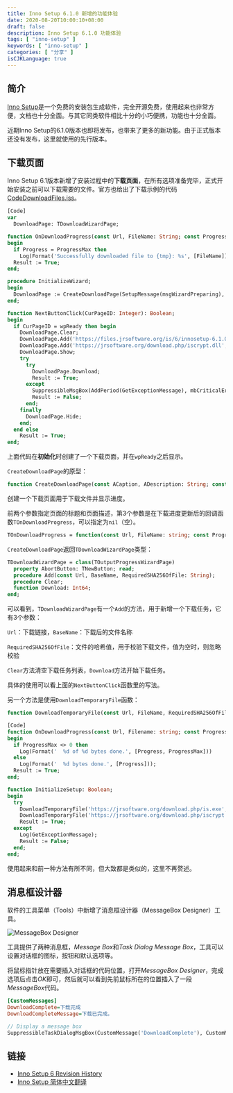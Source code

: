 ```yaml
---
title: Inno Setup 6.1.0 新增的功能体验
date: 2020-08-20T10:00:10+08:00
draft: false
description: Inno Setup 6.1.0 功能体验
tags: [ "inno-setup" ]
keywords: [ "inno-setup" ]
categories: [ "分享" ]
isCJKLanguage: true
---
```


## 简介

[Inno Setup](https://jrsoftware.org/isinfo.php)是一个免费的安装包生成软件，完全开源免费，使用起来也非常方便，文档也十分全面。与其它同类软件相比十分的小巧便携，功能也十分全面。

近期Inno Setup的6.1.0版本也即将发布，也带来了更多的新功能。由于正式版本还没有发布，这里就使用的先行版本。

## 下载页面

Inno Setup 6.1版本新增了安装过程中的**下载页面**，在所有选项准备完毕，正式开始安装之前可以下载需要的文件。官方也给出了下载示例的代码 [CodeDownloadFiles.iss](https://jrsoftware.github.io/issrc/Examples/CodeDownloadFiles.iss)。

``` pascal
[Code]
var
  DownloadPage: TDownloadWizardPage;

function OnDownloadProgress(const Url, FileName: String; const Progress, ProgressMax: Int64): Boolean;
begin
  if Progress = ProgressMax then
    Log(Format('Successfully downloaded file to {tmp}: %s', [FileName]));
  Result := True;
end;

procedure InitializeWizard;
begin
  DownloadPage := CreateDownloadPage(SetupMessage(msgWizardPreparing), SetupMessage(msgPreparingDesc), @OnDownloadProgress);
end;

function NextButtonClick(CurPageID: Integer): Boolean;
begin
  if CurPageID = wpReady then begin
    DownloadPage.Clear;
    DownloadPage.Add('https://files.jrsoftware.org/is/6/innosetup-6.1.0-dev.exe', 'innosetup-6.1.0-dev.exe', '');
    DownloadPage.Add('https://jrsoftware.org/download.php/iscrypt.dll', 'ISCrypt.dll', '2f6294f9aa09f59a574b5dcd33be54e16b39377984f3d5658cda44950fa0f8fc');
    DownloadPage.Show;
    try
      try
        DownloadPage.Download;
        Result := True;
      except
        SuppressibleMsgBox(AddPeriod(GetExceptionMessage), mbCriticalError, MB_OK, IDOK);
        Result := False;
      end;
    finally
      DownloadPage.Hide;
    end;
  end else
    Result := True;
end;
```

上面代码在**初始化**时创建了一个下载页面，并在`wpReady`之后显示。

`CreateDownloadPage`的原型：

```pascal
function CreateDownloadPage(const ACaption, ADescription: String; const OnDownloadProgress: TOnDownloadProgress): TDownloadWizardPage;
```

创建一个下载页面用于下载文件并显示进度。

前两个参数指定页面的标题和页面描述，第3个参数是在下载进度更新后的回调函数`TOnDownloadProgress`，可以指定为`nil`（空）。

``` pascal
TOnDownloadProgress = function(const Url, FileName: string; const Progress, ProgressMax: Int64): Boolean;
```

`CreateDownloadPage`返回`TDownloadWizardPage`类型：

``` pascal
TDownloadWizardPage = class(TOutputProgressWizardPage)
  property AbortButton: TNewButton; read;
  procedure Add(const Url, BaseName, RequiredSHA256OfFile: String);
  procedure Clear;
  function Download: Int64;
end;
```

可以看到，`TDownloadWizardPage`有一个`Add`的方法，用于新增一个下载任务，它有3个参数：

`Url`：下载链接，`BaseName`：下载后的文件名称

`RequiredSHA256OfFile`：文件的哈希值，用于校验下载文件，值为空时，则忽略校验

`Clear`方法清空下载任务列表，`Download`方法开始下载任务。

具体的使用可以看上面的`NextButtonClick`函数里的写法。

另一个方法是使用`DownloadTemporaryFile`函数：

``` pascal
function DownloadTemporaryFile(const Url, FileName, RequiredSHA256OfFile: String; const OnDownloadProgress: TOnDownloadProgress): Int64;
```

``` pascal
[Code]
function OnDownloadProgress(const Url, Filename: string; const Progress, ProgressMax: Int64): Boolean;
begin
  if ProgressMax <> 0 then
    Log(Format('  %d of %d bytes done.', [Progress, ProgressMax]))
  else
    Log(Format('  %d bytes done.', [Progress]));
  Result := True;
end;

function InitializeSetup: Boolean;
begin
  try
    DownloadTemporaryFile('https://jrsoftware.org/download.php/is.exe', 'innosetup-latest.exe', '', @OnDownloadProgress);
    DownloadTemporaryFile('https://jrsoftware.org/download.php/iscrypt.dll', 'ISCrypt.dll', '2f6294f9aa09f59a574b5dcd33be54e16b39377984f3d5658cda44950fa0f8fc', @OnDownloadProgress);
    Result := True;
  except
    Log(GetExceptionMessage);
    Result := False;
  end;
end;
```

使用起来和前一种方法有所不同，但大致都是类似的，这里不再赘述。

## 消息框设计器

软件的工具菜单（Tools）中新增了消息框设计器（MessageBox Designer）工具。

![MessageBox Designer](https://cdn.jsdelivr.net/gh/kira-96/kira-96.github.io@gh-pages/images/Snipaste_2020-08-20_10-46-20.png)

工具提供了两种消息框，*Message Box*和*Task Dialog Message Box*，工具可以设置对话框的图标，按钮和默认选项等。

将鼠标指针放在需要插入对话框的代码位置，打开*MessageBox Designer*，完成选项后点击*OK*即可，然后就可以看到先前鼠标所在的位置插入了一段*MessageBox*代码。

``` ini
[CustomMessages]
DownloadComplete=下载完成
DownloadCompleteMessage=下载已完成。
```

``` pascal
// Display a message box
SuppressibleTaskDialogMsgBox(CustomMessage('DownloadComplete'), CustomMessage('DownloadCompleteMessage'), mbInformation, MB_OK, ['OK'], 0, IDOK);
```

## 链接

- [Inno Setup 6 Revision History](http://jrsoftware.github.io/issrc/whatsnew.htm)
- [Inno Setup 简体中文翻译](https://github.com/kira-96/Inno-Setup-Chinese-Simplified-Translation)
